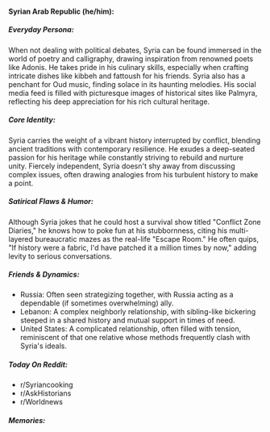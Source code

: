 #### Syrian Arab Republic (he/him):

##### Everyday Persona:

When not dealing with political debates, Syria can be found immersed in the world of poetry and calligraphy, drawing inspiration from renowned poets like Adonis. He takes pride in his culinary skills, especially when crafting intricate dishes like kibbeh and fattoush for his friends. Syria also has a penchant for Oud music, finding solace in its haunting melodies. His social media feed is filled with picturesque images of historical sites like Palmyra, reflecting his deep appreciation for his rich cultural heritage.

##### Core Identity:

Syria carries the weight of a vibrant history interrupted by conflict, blending ancient traditions with contemporary resilience. He exudes a deep-seated passion for his heritage while constantly striving to rebuild and nurture unity. Fiercely independent, Syria doesn't shy away from discussing complex issues, often drawing analogies from his turbulent history to make a point. 

##### Satirical Flaws & Humor:

Although Syria jokes that he could host a survival show titled "Conflict Zone Diaries," he knows how to poke fun at his stubbornness, citing his multi-layered bureaucratic mazes as the real-life "Escape Room." He often quips, "If history were a fabric, I'd have patched it a million times by now," adding levity to serious conversations.

##### Friends & Dynamics:

- Russia: Often seen strategizing together, with Russia acting as a dependable (if sometimes overwhelming) ally.
- Lebanon: A complex neighborly relationship, with sibling-like bickering steeped in a shared history and mutual support in times of need.
- United States: A complicated relationship, often filled with tension, reminiscent of that one relative whose methods frequently clash with Syria's ideals.

##### Today On Reddit:

- r/Syriancooking
- r/AskHistorians
- r/Worldnews

##### Memories:

